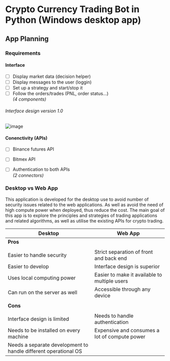 # Crypto Currency Trading Bot in Python (Windows desktop app)

## App Planning

### Requirements
#### Interface
- [ ] Display market data (decision helper)
- [ ] Display messages to the user (loggin)
- [ ] Set up a strategy and start/stop it
- [ ] Follow the orders/trades (PNL, order status...)  
*(4 components)*

###### Interface design version 1.0
![image](https://user-images.githubusercontent.com/47504179/132955706-689fcb33-f217-4981-b26a-c453a8cf3f54.png)

#### Conenctivity (APIs) 
- [ ] Binance futures API 
- [ ] Bitmex API
- [ ] Authentication to both APIs  
*(2 connectors)*




### Desktop vs Web App
This application is developed for the desktop use to avoid number of security issues related to the web applications. As well as avoid the need of high compute power when deployed, thus reduce the cost. The main goal of this app is to explore the principles and strategies of trading applications and related algorithms, as well as utilise the existing APIs for crypto trading. 

| Desktop | Web App|
| ------ | ----- |
| **Pros**| 
||
|Easier to handle security| Strict separation of front and back end|
|Easier to develop | Interface design is superior |
|Uses local computing power| Easier to make it available to multiple users|
|Can run on the server as well| Accessible through any device|
||
| **Cons** |
||
| Interface design is limited| Needs to handle authentication |
| Needs to be installed on every machine| Expensive and consumes a lot of compute power |
| Needs a separate development to handle different operational OS | 
